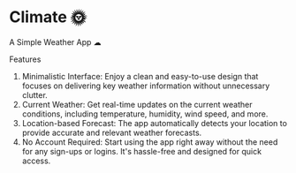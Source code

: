 # Climate 🌞

A Simple Weather App ☁

Features
1. Minimalistic Interface: Enjoy a clean and easy-to-use design that focuses on delivering key weather information without unnecessary clutter.
2. Current Weather: Get real-time updates on the current weather conditions, including temperature, humidity, wind speed, and more.
3. Location-based Forecast: The app automatically detects your location to provide accurate and relevant weather forecasts.
4. No Account Required: Start using the app right away without the need for any sign-ups or logins. It's hassle-free and designed for quick access.


